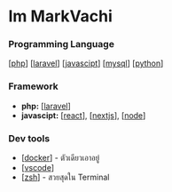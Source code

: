 # Im MarkVachi

### Programming Language

[[php]] [[laravel]] [[javascipt]] [[mysql]] [[python]]

### Framework

- **php:** [[laravel]]
- **javascipt:** [[react]], [[nextjs]], [[node]]

### Dev tools

- [[docker]] - ตัวเดียวเอาอยู่
- [[vscode]]
- [[zsh]] - สวยสุดใน Terminal

[//begin]: # "Autogenerated link references for markdown compatibility"
[php]: php "PHP"
[laravel]: laravel "Laravel"
[javascipt]: javascipt "Javascipt"
[mysql]: mysql "MySQL"
[python]: python "Python"
[react]: react "React"
[nextjs]: nextjs "Nextjs"
[node]: node "Node"
[docker]: docker "Docker"
[vscode]: vscode "Vscode"
[zsh]: zsh "Zsh"
[//end]: # "Autogenerated link references"
